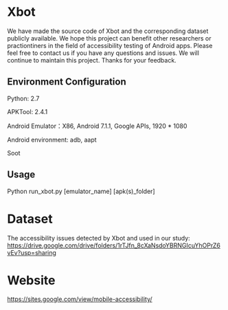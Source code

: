 # Xbot
We have made the source code of Xbot and the corresponding dataset publicly available. We hope this project can benefit other researchers or practiontiners in the field of accessibility testing of Android apps. Please feel free to contact us if you have any questions and issues. We will continue to maintain this project. Thanks for your feedback.

## Environment Configuration
Python: 2.7

APKTool: 2.4.1

Android Emulator：X86, Android 7.1.1, Google APIs, 1920 * 1080

Android environment: adb, aapt

Soot

## Usage
Python run_xbot.py [emulator_name] [apk(s)_folder]

# Dataset
The accessibility issues detected by Xbot and used in our study: https://drive.google.com/drive/folders/1rTJfn_8cXaNsdoYBRNGIcuYhOPrZ6vEv?usp=sharing

# Website
https://sites.google.com/view/mobile-accessibility/
